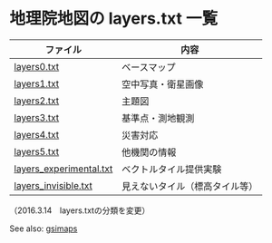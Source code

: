 # 地理院地図の layers.txt 一覧
|ファイル|内容|
|---|----|
|[layers0.txt](https://github.com/gsi-cyberjapan/gsimaps/blob/gh-pages/layers_txt/layers0.txt)|ベースマップ|
|[layers1.txt](https://github.com/gsi-cyberjapan/gsimaps/blob/gh-pages/layers_txt/layers1.txt)|空中写真・衛星画像|
|[layers2.txt](https://github.com/gsi-cyberjapan/gsimaps/blob/gh-pages/layers_txt/layers2.txt)|主題図|
|[layers3.txt](https://github.com/gsi-cyberjapan/gsimaps/blob/gh-pages/layers_txt/layers3.txt)|基準点・測地観測|
|[layers4.txt](https://github.com/gsi-cyberjapan/gsimaps/blob/gh-pages/layers_txt/layers4.txt)|災害対応|
|[layers5.txt](https://github.com/gsi-cyberjapan/gsimaps/blob/gh-pages/layers_txt/layers5.txt)|他機関の情報|
|[layers_experimental.txt](https://github.com/gsi-cyberjapan/gsimaps/blob/gh-pages/layers_txt/layers_experimental.txt)|ベクトルタイル提供実験|
|[layers_invisible.txt](https://github.com/gsi-cyberjapan/gsimaps/blob/gh-pages/layers_txt/layers_invisible.txt)|見えないタイル（標高タイル等）|

（2016.3.14　layers.txtの分類を変更）

See also: [gsimaps](https://github.com/gsi-cyberjapan/gsimaps/tree/gh-pages/layers_txt)
